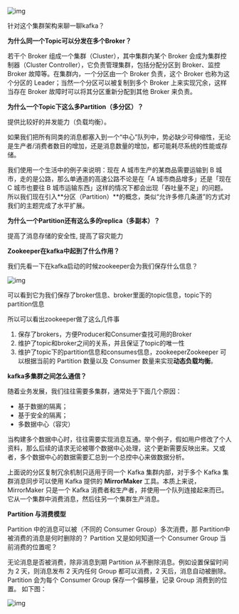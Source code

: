 
![img](http://pcc.huitogo.club/4e109e7b7463a340d70a2265b196d8fc)

针对这个集群架构来聊一聊kafka？



**为什么同一个Topic可以分发在多个Broker？**

若干个 Broker 组成一个集群（Cluster），其中集群内某个 Broker 会成为集群控制器（Cluster Controller），它负责管理集群，包括分配分区到 Broker、监控 Broker 故障等。在集群内，一个分区由一个 Broker 负责，这个 Broker 也称为这个分区的 Leader；当然一个分区可以被复制到多个 Broker 上来实现冗余，这样当存在 Broker 故障时可以将其分区重新分配到其他 Broker 来负责。



**为什么一个Topic下这么多Partition（多分区）？**

提供比较好的并发能力（负载均衡）。

如果我们把所有同类的消息都塞入到一个“中心”队列中，势必缺少可伸缩性，无论是生产者/消费者数目的增加，还是消息数量的增加，都可能耗尽系统的性能或存储。



我们使用一个生活中的例子来说明：现在 A 城市生产的某商品需要运输到 B 城市，走的是公路，那么单通道的高速公路不论是在「A 城市商品增多」还是「现在 C 城市也要往 B 城市运输东西」这样的情况下都会出现「吞吐量不足」的问题。所以我们现在引入**分区（Partition）**的概念，类似“允许多修几条道”的方式对我们的主题完成了水平扩展。



**为什么一个Partition还有这么多的replica（多副本）？**

提高了消息存储的安全性, 提高了容灾能力



**Zookeeper在kafka中起到了什么作用？**

我们先看一下在kafka启动的时候zookeeper会为我们保存什么信息？

![img](http://pcc.huitogo.club/0a7a1fb30c97bd685cc506cbb4736421)



可以看到它为我们保存了broker信息、broker里面的topic信息，topic下的partition信息



所以可以看出zookeeper做了这么几件事

1. 保存了brokers，方便Producer和Consumer查找可用的Broker
2. 维护了topic和broker之间的关系，并且保证了topic的唯一性
3. 维护了topic下的partition信息和consumes信息，zookeeperZookeeper 可以根据当前的 Partition 数量以及 Consumer 数量来实现**动态负载均衡**。



**kafka多集群之间怎么通信？**

随着业务发展，我们往往需要多集群，通常处于下面几个原因：

- 基于数据的隔离；
- 基于安全的隔离；
- 多数据中心（容灾）



当构建多个数据中心时，往往需要实现消息互通。举个例子，假如用户修改了个人资料，那么后续的请求无论被哪个数据中心处理，这个更新需要反映出来。又或者，多个数据中心的数据需要汇总到一个总控中心来做数据分析。

上面说的分区复制冗余机制只适用于同一个 Kafka 集群内部，对于多个 Kafka 集群消息同步可以使用 Kafka 提供的 **MirrorMaker** 工具。本质上来说，MirrorMaker 只是一个 Kafka 消费者和生产者，并使用一个队列连接起来而已。它从一个集群中消费消息，然后往另一个集群生产消息。



**Partition 与消费模型**

Partition 中的消息可以被（不同的 Consumer Group）多次消费，那 Partition中被消费的消息是何时删除的？ Partition 又是如何知道一个 Consumer Group 当前消费的位置呢？



无论消息是否被消费，除非消息到期 Partition 从不删除消息。例如设置保留时间为 2 天，则消息发布 2 天内任何 Group 都可以消费，2 天后，消息自动被删除。 Partition 会为每个 Consumer Group 保存一个偏移量，记录 Group 消费到的位置。 如下图：

![img](http://pcc.huitogo.club/fb198b077d9fabc457a60a062fb7a5b0)
